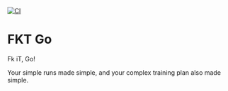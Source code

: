 [![CI](https://github.com/fktgo/app/actions/workflows/ci.yml/badge.svg)](https://github.com/fktgo/app/actions/workflows/main.yml)

# FKT Go

Fk iT, Go!

Your simple runs made simple, and your complex training plan also made simple.
